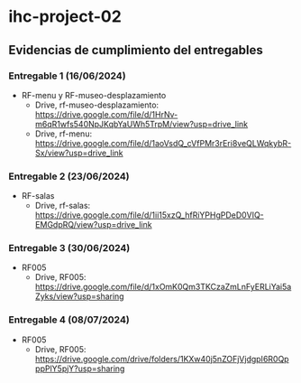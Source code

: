 # ihc-project-02

## Evidencias de cumplimiento del entregables

### Entregable 1 (16/06/2024)

- RF-menu y RF-museo-desplazamiento
  - Drive, rf-museo-desplazamiento: https://drive.google.com/file/d/1HrNv-m6qR1wfs540NpJKqbYaUWh5TrpM/view?usp=drive_link
  - Drive, rf-menu: https://drive.google.com/file/d/1aoVsdQ_cVfPMr3rEri8veQLWqkybR-Sx/view?usp=drive_link

### Entregable 2 (23/06/2024)

- RF-salas
  - Drive, rf-salas: https://drive.google.com/file/d/1ii15xzQ_hfRiYPHgPDeD0VIQ-EMGdpRQ/view?usp=drive_link

### Entregable 3 (30/06/2024)

- RF005
  - Drive, RF005: https://drive.google.com/file/d/1xOmK0Qm3TKCzaZmLnFyERLiYai5aZyks/view?usp=sharing

### Entregable 4 (08/07/2024)

- RF005
  - Drive, RF005: https://drive.google.com/drive/folders/1KXw40j5nZOFjVjdgpI6R0QpppPlY5pjY?usp=sharing
